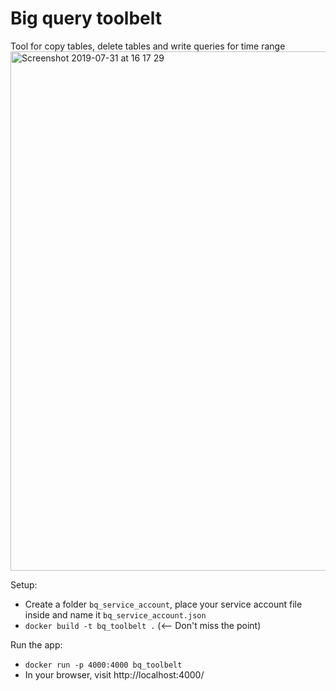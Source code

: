 # Big query toolbelt
Tool for copy tables, delete tables and write queries for time range
<img width="831" alt="Screenshot 2019-07-31 at 16 17 29" src="https://user-images.githubusercontent.com/35922697/62219741-2604ac80-b3af-11e9-89a8-bca20eb37d40.png">

Setup:
- Create a folder ```bq_service_account```, place your service account file inside and name it ```bq_service_account.json```
- ```docker build -t bq_toolbelt .```     (<-- Don't miss the point)

Run the app:
- ```docker run -p 4000:4000 bq_toolbelt```
- In your browser, visit http://localhost:4000/
